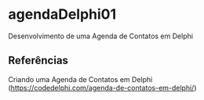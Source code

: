 # agendaDelphi01
Desenvolvimento de uma Agenda de Contatos em Delphi

## Referências

Criando uma Agenda de Contatos em Delphi (https://codedelphi.com/agenda-de-contatos-em-delphi/)
